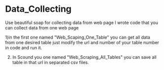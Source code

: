 # Data_Collecting
Use  beautiful soap for collecting data from web page
I wrote code that you can collect data from one web page 

1)in the first one named "Web_Scaping_One_Table" you can get all data from one desired table just modify the url and number of your table number in code and run it.

2) In Scound you one named "Web_Scraping_All_Tables" you can save all table in that url in separated csv files.
